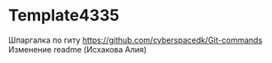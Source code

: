 # Template4335
Шпаргалка по гиту https://github.com/cyberspacedk/Git-commands
Изменение readme (Исхакова Алия)
